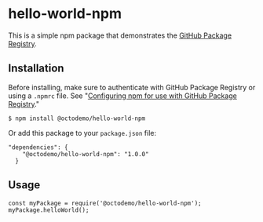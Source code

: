 # hello-world-npm

This is a simple npm package that demonstrates the [GitHub Package Registry](https://github.com/features/package-registry).

## Installation

Before installing, make sure to authenticate with GitHub Package Registry or using a `.npmrc` file. See "[Configuring npm for use with GitHub Package Registry](https://help.github.com/en/articles/configuring-npm-for-use-with-github-package-registry#authenticating-to-github-package-registry)."

`$ npm install @octodemo/hello-world-npm`

Or add this package to your `package.json` file:

```
"dependencies": {
    "@octodemo/hello-world-npm": "1.0.0"
  }
```

## Usage

```
const myPackage = require('@octodemo/hello-world-npm');
myPackage.helloWorld();
```
